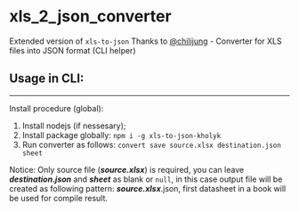 # xls_2_json_converter
Extended version of `xls-to-json` 
Thanks to [@chilijung](https://github.com/chilijung) - [](https://www.npmjs.com/package/xls-to-json)
Converter for XLS files into JSON format (CLI helper)

 
## Usage in CLI:
---
Install procedure (global):
1. Install nodejs (if nessesary);
2. Install package globally:
   `npm i -g xls-to-json-kholyk`
3. Run converter as follows:
   `convert save source.xlsx destination.json sheet`

Notice: Only source file (***source.xlsx***) is required, you can leave ***destination.json*** and ***sheet*** as blank or `null`, in this case output file will be created as following pattern: ***source.xlsx***.json, first datasheet in a book will be used for compile result.




